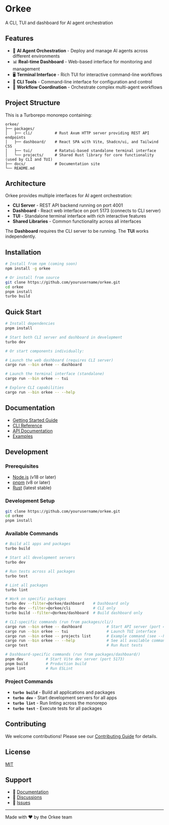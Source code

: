# Orkee

A CLI, TUI and dashboard for AI agent orchestration

## Features

- 🤖 **AI Agent Orchestration** - Deploy and manage AI agents across different environments
- 📊 **Real-time Dashboard** - Web-based interface for monitoring and management
- 🖥️ **Terminal Interface** - Rich TUI for interactive command-line workflows
- 🔧 **CLI Tools** - Command-line interface for configuration and control
- 🔗 **Workflow Coordination** - Orchestrate complex multi-agent workflows

## Project Structure

This is a Turborepo monorepo containing:

```
orkee/
├── packages/
│   ├── cli/          # Rust Axum HTTP server providing REST API endpoints  
│   ├── dashboard/    # React SPA with Vite, Shadcn/ui, and Tailwind CSS
│   ├── tui/          # Ratatui-based standalone terminal interface
│   └── projects/     # Shared Rust library for core functionality (used by CLI and TUI)
├── docs/             # Documentation site
└── README.md
```

## Architecture

Orkee provides multiple interfaces for AI agent orchestration:

- **CLI Server** - REST API backend running on port 4001
- **Dashboard** - React web interface on port 5173 (connects to CLI server)
- **TUI** - Standalone terminal interface with rich interactive features
- **Shared Libraries** - Common functionality across all interfaces

The **Dashboard** requires the CLI server to be running. The **TUI** works independently.

## Installation

```bash
# Install from npm (coming soon)
npm install -g orkee

# Or install from source
git clone https://github.com/yourusername/orkee.git
cd orkee
pnpm install
turbo build
```

## Quick Start

```bash
# Install dependencies
pnpm install

# Start both CLI server and dashboard in development
turbo dev

# Or start components individually:

# Launch the web dashboard (requires CLI server)
cargo run --bin orkee -- dashboard

# Launch the terminal interface (standalone)
cargo run --bin orkee -- tui

# Explore CLI capabilities
cargo run --bin orkee -- --help
```

## Documentation

- [Getting Started Guide](docs/getting-started.md)
- [CLI Reference](docs/cli-reference.md)
- [API Documentation](docs/api.md)
- [Examples](examples/)

## Development

### Prerequisites

- [Node.js](https://nodejs.org/) (v18 or later)
- [pnpm](https://pnpm.io/) (v8 or later)
- [Rust](https://rustup.rs/) (latest stable)

### Development Setup

```bash
git clone https://github.com/yourusername/orkee.git
cd orkee
pnpm install
```

### Available Commands

```bash
# Build all apps and packages
turbo build

# Start all development servers
turbo dev

# Run tests across all packages
turbo test

# Lint all packages
turbo lint

# Work on specific packages
turbo dev --filter=@orkee/dashboard    # Dashboard only
turbo dev --filter=@orkee/cli          # CLI only
turbo build --filter=@orkee/dashboard  # Build dashboard only

# CLI-specific commands (run from packages/cli/)
cargo run --bin orkee -- dashboard           # Start API server (port 4001)
cargo run --bin orkee -- tui                 # Launch TUI interface
cargo run --bin orkee -- projects list       # Example command (see --help for all)
cargo run --bin orkee -- --help              # See all available commands
cargo test                                   # Run Rust tests

# Dashboard-specific commands (run from packages/dashboard/)
pnpm dev          # Start Vite dev server (port 5173)
pnpm build        # Production build
pnpm lint         # Run ESLint
```

### Project Commands

- **`turbo build`** - Build all applications and packages
- **`turbo dev`** - Start development servers for all apps
- **`turbo lint`** - Run linting across the monorepo
- **`turbo test`** - Execute tests for all packages

## Contributing

We welcome contributions! Please see our [Contributing Guide](CONTRIBUTING.md) for details.

## License

[MIT](LICENSE)

## Support

- 📖 [Documentation](https://orkee.dev/docs)
- 💬 [Discussions](https://github.com/yourusername/orkee/discussions)
- 🐛 [Issues](https://github.com/yourusername/orkee/issues)

---

Made with ❤️ by the Orkee team